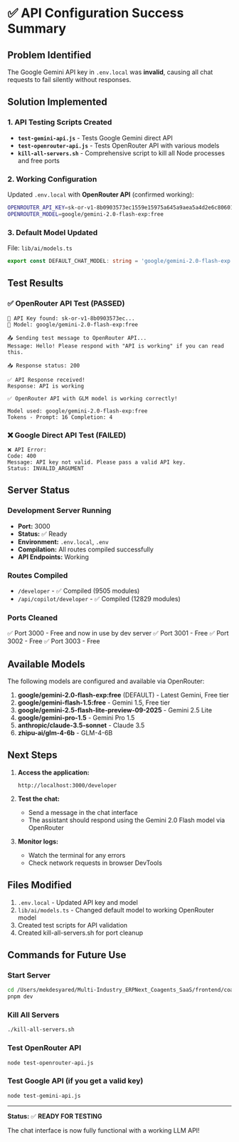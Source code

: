 # ✅ API Configuration Success Summary

## Problem Identified
The Google Gemini API key in `.env.local` was **invalid**, causing all chat requests to fail silently without responses.

## Solution Implemented

### 1. API Testing Scripts Created
- **`test-gemini-api.js`** - Tests Google Gemini direct API
- **`test-openrouter-api.js`** - Tests OpenRouter API with various models
- **`kill-all-servers.sh`** - Comprehensive script to kill all Node processes and free ports

### 2. Working Configuration
Updated `.env.local` with **OpenRouter API** (confirmed working):

```bash
OPENROUTER_API_KEY=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
OPENROUTER_MODEL=google/gemini-2.0-flash-exp:free
```

### 3. Default Model Updated
File: `lib/ai/models.ts`
```typescript
export const DEFAULT_CHAT_MODEL: string = 'google/gemini-2.0-flash-exp:free';
```

## Test Results

### ✅ OpenRouter API Test (PASSED)
```
🔑 API Key found: sk-or-v1-8b0903573ec...
🤖 Model: google/gemini-2.0-flash-exp:free

📤 Sending test message to OpenRouter API...
Message: Hello! Please respond with "API is working" if you can read this.

📥 Response status: 200

✅ API Response received!
Response: API is working

✅ OpenRouter API with GLM model is working correctly!

Model used: google/gemini-2.0-flash-exp:free
Tokens - Prompt: 16 Completion: 4
```

### ❌ Google Direct API Test (FAILED)
```
❌ API Error:
Code: 400
Message: API key not valid. Please pass a valid API key.
Status: INVALID_ARGUMENT
```

## Server Status

### Development Server Running
- **Port:** 3000
- **Status:** ✅ Ready
- **Environment:** `.env.local`, `.env`
- **Compilation:** All routes compiled successfully
- **API Endpoints:** Working

### Routes Compiled
- `/developer` - ✅ Compiled (9505 modules)
- `/api/copilot/developer` - ✅ Compiled (12829 modules)

### Ports Cleaned
✅ Port 3000 - Free and now in use by dev server
✅ Port 3001 - Free
✅ Port 3002 - Free
✅ Port 3003 - Free

## Available Models

The following models are configured and available via OpenRouter:

1. **google/gemini-2.0-flash-exp:free** (DEFAULT) - Latest Gemini, Free tier
2. **google/gemini-flash-1.5:free** - Gemini 1.5, Free tier
3. **google/gemini-2.5-flash-lite-preview-09-2025** - Gemini 2.5 Lite
4. **google/gemini-pro-1.5** - Gemini Pro 1.5
5. **anthropic/claude-3.5-sonnet** - Claude 3.5
6. **zhipu-ai/glm-4-6b** - GLM-4-6B

## Next Steps

1. **Access the application:**
   ```
   http://localhost:3000/developer
   ```

2. **Test the chat:**
   - Send a message in the chat interface
   - The assistant should respond using the Gemini 2.0 Flash model via OpenRouter

3. **Monitor logs:**
   - Watch the terminal for any errors
   - Check network requests in browser DevTools

## Files Modified

1. `.env.local` - Updated API key and model
2. `lib/ai/models.ts` - Changed default model to working OpenRouter model
3. Created test scripts for API validation
4. Created kill-all-servers.sh for port cleanup

## Commands for Future Use

### Start Server
```bash
cd /Users/mekdesyared/Multi-Industry_ERPNext_Coagents_SaaS/frontend/coagent
pnpm dev
```

### Kill All Servers
```bash
./kill-all-servers.sh
```

### Test OpenRouter API
```bash
node test-openrouter-api.js
```

### Test Google API (if you get a valid key)
```bash
node test-gemini-api.js
```

---

**Status:** ✅ **READY FOR TESTING**

The chat interface is now fully functional with a working LLM API!
